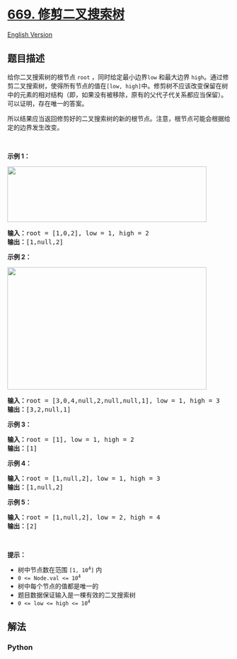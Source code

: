 # [669. 修剪二叉搜索树](https://leetcode-cn.com/problems/trim-a-binary-search-tree)

[English Version](/leetcode/0600-0699/0669.Trim%20a%20Binary%20Search%20Tree/README_EN.md)

## 题目描述

<!-- 这里写题目描述 -->

<p>给你二叉搜索树的根节点 <code>root</code> ，同时给定最小边界<code>low</code> 和最大边界 <code>high</code>。通过修剪二叉搜索树，使得所有节点的值在<code>[low, high]</code>中。修剪树不应该改变保留在树中的元素的相对结构（即，如果没有被移除，原有的父代子代关系都应当保留）。 可以证明，存在唯一的答案。</p>

<p>所以结果应当返回修剪好的二叉搜索树的新的根节点。注意，根节点可能会根据给定的边界发生改变。</p>

<p> </p>

<p><strong>示例 1：</strong></p>
<img alt="" src="https://assets.leetcode.com/uploads/2020/09/09/trim1.jpg" style="width: 450px; height: 126px;" />
<pre>
<strong>输入：</strong>root = [1,0,2], low = 1, high = 2
<strong>输出：</strong>[1,null,2]
</pre>

<p><strong>示例 2：</strong></p>
<img alt="" src="https://assets.leetcode.com/uploads/2020/09/09/trim2.jpg" style="width: 450px; height: 277px;" />
<pre>
<strong>输入：</strong>root = [3,0,4,null,2,null,null,1], low = 1, high = 3
<strong>输出：</strong>[3,2,null,1]
</pre>

<p><strong>示例 3：</strong></p>

<pre>
<strong>输入：</strong>root = [1], low = 1, high = 2
<strong>输出：</strong>[1]
</pre>

<p><strong>示例 4：</strong></p>

<pre>
<strong>输入：</strong>root = [1,null,2], low = 1, high = 3
<strong>输出：</strong>[1,null,2]
</pre>

<p><strong>示例 5：</strong></p>

<pre>
<strong>输入：</strong>root = [1,null,2], low = 2, high = 4
<strong>输出：</strong>[2]
</pre>

<p> </p>

<p><strong>提示：</strong></p>

<ul>
	<li>树中节点数在范围 <code>[1, 10<sup>4</sup>]</code> 内</li>
	<li><code>0 <= Node.val <= 10<sup>4</sup></code></li>
	<li>树中每个节点的值都是唯一的</li>
	<li>题目数据保证输入是一棵有效的二叉搜索树</li>
	<li><code>0 <= low <= high <= 10<sup>4</sup></code></li>
</ul>


## 解法

<!-- 这里可写通用的实现逻辑 -->

<!-- tabs:start -->

### **Python**

<!-- 这里可写当前语言的特殊实现逻辑 -->

```python

```

<!-- tabs:end -->
